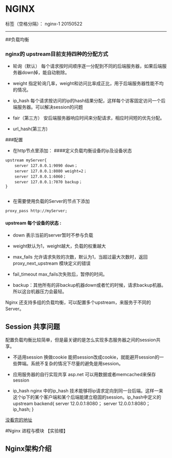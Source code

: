 # NGINX

标签（空格分隔）： nginx-1 20150522

---

##负载均衡
### nginx的 upstream目前支持四种的分配方式
- 轮询（默认）
    每个请求按时间顺序逐一分配到不同的后端服务器，如果后端服务器down掉，能自动剔除。

- weight
指定轮询几率，weight和访问比率成正比，用于后端服务器性能不均的情况。

- ip_hash
每个请求按访问的ip的hash结果分配，这样每个访客固定访问一个后端服务器。可以解决session的问题

- fair（第三方）
安后端服务器响应时间来分配请求，相应时间短的优先分配。
- url_hash(第三方)

###配置

- 在http节点里添加：
####定义负载均衡设备的ip及设备状态

```
upstream myServer{
    server 127.0.0.1:9090 down；
    server 127.0.0.1:8080 weight=2；
    server 127.0.0.1:6060；
    server 127.0.0.1:7070 backup；
}
      
```

- 在需要使用负载的Server的节点下添加

```
proxy_pass http://myServer;
```

#### upstream 每个设备的状态 :
- down 表示当前的server暂时不参与负载
- weight默认为1，weight越大，负载的权重越大
- max_fails 允许请求失败的次数，默认为1，当超过最大次数时，返回proxy_next_upstream 模块定义的错误

- fail_timeout max_fails次失败后，暂停的时间。
- backup：其他所有的非backup机器down或者忙的时候，请求backup机器。所以这台机器压力会最轻。

Nginx 还支持多组的负载均衡，可以配置多个upstream，来服务于不同的Server。

## Session 共享问题
配置负载均衡比较简单，但是最关键的是怎么实现多态服务器之间的session共享。
 - 不适用session 换做cookie
 能把session改成cookie，就能避开session的一些弊端。系统不复杂的情况下尽量的避免是用session。

- 应用服务器的自行实现共享
asp.net 可以用数据或者memcached来保存session

- ip_hash
nginx 中的ip_hash 技术能够将ip请求定向到同一台后端。这样一来这个ip下的某个客户端和某个后端能建立稳固的session。ip_hash中定义的
upstream backend{
    server 12.0.0.1:8080；
    server 12.0.0.1:8080；
    ip_hash;
}


[没看完的地址](http://www.cnblogs.com/xiaogangqq123/archive/2011/03/04/1971002.html)




#Nginx 进程与模块
【实验楼】
## Nginx架构介绍